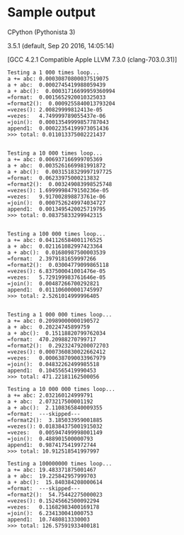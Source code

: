 # Sample output 

CPython (Pythonista 3)

3.5.1 (default, Sep 20 2016, 14:05:14) 

[GCC 4.2.1 Compatible Apple LLVM 7.3.0 (clang-703.0.31)]


    Testing a 1 000 times loop...
    a += abc: 0.00030870800037519075
    a + abc:  0.0002745419988059439
    a + abc():  0.00031716699959360994
    =format:  0.0015652920010325033
    =format2():  0.0009255840013793204
    =vezes(): 2.00829999812413e-05
    =vezes:   4.749999789055437e-06
    =join():  0.00013549999857787043
    append1:  0.00022354199973051436
    >>> total: 0.011013375002221437


    Testing a 10 000 times loop...
    a += abc: 0.006937166999705369
    a + abc:  0.0035261669981991872
    a + abc():  0.0031518329997197725
    =format:  0.06233975000213832
    =format2():  0.003249083998525748
    =vezes(): 1.6999998479150236e-05
    =vezes:   9.917002898873761e-06
    =join():  0.0007526249974034727
    append1:  0.0013495420025719795
    >>> total: 0.08375833299942315


    Testing a 100 000 times loop...
    a += abc: 0.041126584001176525
    a + abc:  0.021161082997423364
    a + abc():  0.01680987500003539
    =format:  2.3979181659997266
    =format2():  0.03004779099865118
    =vezes(): 6.837500041001476e-05
    =vezes:   5.729199983761646e-05
    =join():  0.00487266700292821
    append1:  0.011106000001745997
    >>> total: 2.5261014999996405


    Testing a 1 000 000 times loop...
    a += abc: 0.20989000000190572
    a + abc:  0.20224745899759
    a + abc():  0.15118820799762034
    =format:  470.20988270799717
    =format2():  0.29232479200072703
    =vezes(): 0.0007360830022662412
    =vezes:   0.0006387090033967979
    =join():  0.04832262499985518
    append1:  0.1045565419990453
    >>> total: 471.22181162500056

    Testing a 10 000 000 times loop...
    a += abc: 2.032160124999791
    a + abc:  2.073217500001192
    a + abc():  2.1108365840009355
    =format:  ---skipped---
    =format2():  3.185033959001885
    =vezes(): 0.018384375001915032
    =vezes:   0.005947499998001149
    =join():  0.488901500000793
    append1:  0.9874175419972744
    >>> total: 10.912518541997997

    Testing a 100000000 times loop...
    a += abc: 19.483371875001467
    a + abc:  19.225842957999703
    a + abc():  15.840384208000614
    =format:  ---skipped---
    =format2():  54.75442275000023
    =vezes(): 0.15245662500092294
    =vezes:   0.11682983400169178
    =join():  6.234130041000753
    append1:  10.7480813330003
    >>> total: 126.57591933400181

